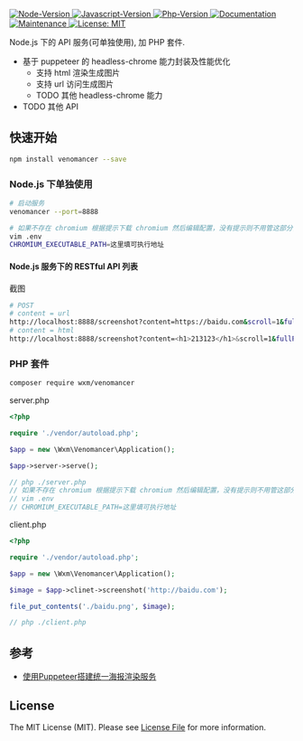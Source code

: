 <p>
  <a href="https://github.com/qq15725/venomancer" target="_blank">
    <img alt="Node-Version" src="https://img.shields.io/node/v/venomancer" />
  </a>
  <a href="https://www.npmjs.com/package/venomancer" target="_blank">
    <img alt="Javascript-Version" src="https://img.shields.io/npm/v/venomancer.svg">
  </a>
  <a href="https://github.com/qq15725/venomancer" target="_blank">
    <img alt="Php-Version" src="https://img.shields.io/packagist/php-v/wxm/venomancer.svg" />
  </a>
  <a href="https://github.com/qq15725/venomancer" target="_blank">
    <img alt="Documentation" src="https://img.shields.io/badge/documentation-yes-brightgreen.svg" />
  </a>
  <a href="https://github.com/qq15725/venomancer/graphs/commit-activity" target="_blank">
    <img alt="Maintenance" src="https://img.shields.io/badge/Maintained%3F-yes-green.svg" />
  </a>
  <a href="https://github.com/qq15725/venomancer/blob/master/LICENSE" target="_blank">
    <img alt="License: MIT" src="https://img.shields.io/badge/License-MIT-yellow.svg" />
  </a>
</p>

Node.js 下的 API 服务(可单独使用), 加 PHP 套件.

- 基于 puppeteer 的 headless-chrome 能力封装及性能优化
  - 支持 html 渲染生成图片
  - 支持 url 访问生成图片
  - TODO 其他 headless-chrome 能力
- TODO 其他 API

## 快速开始

```bash
npm install venomancer --save
```

### Node.js 下单独使用

```bash
# 启动服务
venomancer --port=8888

# 如果不存在 chromium 根据提示下载 chromium 然后编辑配置，没有提示则不用管这部分，然后再次执行启动服务
vim .env
CHROMIUM_EXECUTABLE_PATH=这里填可执行地址
```

#### Node.js 服务下的 RESTful API 列表

截图

```bash
# POST
# content = url
http://localhost:8888/screenshot?content=https://baidu.com&scroll=1&fullPage=1
# content = html 
http://localhost:8888/screenshot?content=<h1>213123</h1>&scroll=1&fullPage=1
```

### PHP 套件

```bash
composer require wxm/venomancer
```

server.php

```php
<?php

require './vendor/autoload.php';

$app = new \Wxm\Venomancer\Application();

$app->server->serve();

// php ./server.php
// 如果不存在 chromium 根据提示下载 chromium 然后编辑配置，没有提示则不用管这部分，然后再次执行启动服务
// vim .env
// CHROMIUM_EXECUTABLE_PATH=这里填可执行地址
```

client.php

```php
<?php

require './vendor/autoload.php';

$app = new \Wxm\Venomancer\Application();

$image = $app->clinet->screenshot('http://baidu.com');

file_put_contents('./baidu.png', $image);

// php ./client.php
```

## 参考

- [使用Puppeteer搭建统一海报渲染服务](https://tech.youzan.com/shi-yong-puppeteerda-jian-tong-hai-bao-xuan-ran-fu-wu/)

## License

The MIT License (MIT). Please see [License File](LICENSE.md) for more information.
